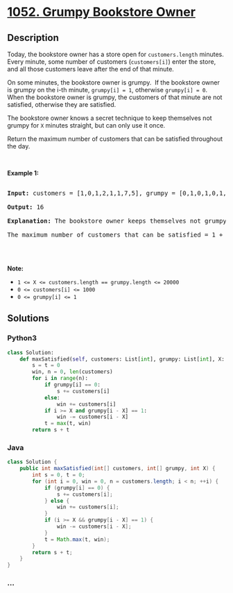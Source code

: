 # [1052. Grumpy Bookstore Owner](https://leetcode.com/problems/grumpy-bookstore-owner)



## Description

<p>Today, the bookstore owner has a store open for <code>customers.length</code> minutes.&nbsp; Every minute, some number of customers (<code>customers[i]</code>) enter the store, and all those customers leave after the end of that minute.</p>



<p>On some minutes, the bookstore owner is grumpy.&nbsp; If the bookstore owner is grumpy on the i-th minute, <code>grumpy[i] = 1</code>, otherwise <code>grumpy[i] = 0</code>.&nbsp; When the bookstore owner is grumpy, the customers of that minute are not satisfied, otherwise they are satisfied.</p>



<p>The bookstore owner knows a secret technique to keep themselves&nbsp;not grumpy for <code>X</code>&nbsp;minutes straight, but can only use it once.</p>



<p>Return the maximum number of customers that can be satisfied throughout the day.</p>



<p>&nbsp;</p>



<p><strong>Example 1:</strong></p>



<pre>

<strong>Input: </strong>customers = [1,0,1,2,1,1,7,5], grumpy = [0,1,0,1,0,1,0,1], X = 3

<strong>Output: </strong>16

<strong>Explanation:</strong>&nbsp;The bookstore owner keeps themselves&nbsp;not grumpy for the last 3 minutes. 

The maximum number of customers that can be satisfied = 1 + 1 + 1 + 1 + 7 + 5 = 16.

</pre>



<p>&nbsp;</p>



<p><strong>Note:</strong></p>



<ul>
	<li><code>1 &lt;= X &lt;=&nbsp;customers.length ==&nbsp;grumpy.length &lt;= 20000</code></li>
	<li><code>0 &lt;=&nbsp;customers[i] &lt;= 1000</code></li>
	<li><code>0 &lt;=&nbsp;grumpy[i] &lt;= 1</code></li>
</ul>

## Solutions

<!-- tabs:start -->

### **Python3**

```python
class Solution:
    def maxSatisfied(self, customers: List[int], grumpy: List[int], X: int) -> int:
        s = t = 0
        win, n = 0, len(customers)
        for i in range(n):
            if grumpy[i] == 0:
                s += customers[i]
            else:
                win += customers[i]
            if i >= X and grumpy[i - X] == 1:
                win -= customers[i - X]
            t = max(t, win)
        return s + t
```

### **Java**

```java
class Solution {
    public int maxSatisfied(int[] customers, int[] grumpy, int X) {
        int s = 0, t = 0;
        for (int i = 0, win = 0, n = customers.length; i < n; ++i) {
            if (grumpy[i] == 0) {
                s += customers[i];
            } else {
                win += customers[i];
            }
            if (i >= X && grumpy[i - X] == 1) {
                win -= customers[i - X];
            }
            t = Math.max(t, win);
        }
        return s + t;
    }
}
```

### **...**

```

```

<!-- tabs:end -->
